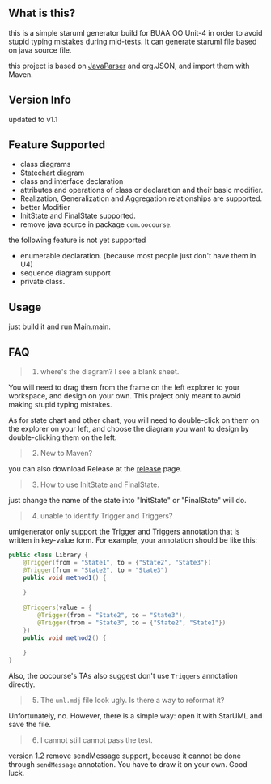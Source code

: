 ## What is this?

this is a simple staruml generator build for BUAA OO Unit-4 in order to avoid stupid 
typing mistakes during mid-tests. It can generate staruml file based on java source 
file.

this project is based on [JavaParser](https://github.com/javaparser/javaparser) and org.JSON, and import them with Maven.

## Version Info

updated to v1.1

## Feature Supported

- class diagrams
- Statechart diagram
- class and interface declaration
- attributes and operations of class or declaration and their basic modifier.
- Realization, Generalization and Aggregation relationships are supported.
- better Modifier
- InitState and FinalState supported. 
- remove java source in package `com.oocourse`.

the following feature is not yet supported
- enumerable declaration. (because most people just don't have them in U4)
- sequence diagram support
- private class.

## Usage

just build it and run Main.main.

## FAQ

> 1. where's the diagram? I see a blank sheet.

You will need to drag them from the frame on the left explorer to your workspace, 
and design on your own. This project only meant to avoid making stupid
typing mistakes. 

As for state chart and other chart, you will need to double-click on them on the
explorer on your left, and choose the diagram you want to design by double-clicking
them on the left.

> 2. New to Maven?

you can also download Release at the [release](https://github.com/Squirrel7ang/Simple-Staruml-Generater/releases) page. 

> 3. How to use InitState and FinalState. 

just change the name of the state into "InitState" or "FinalState" will do. 

> 4. unable to identify Trigger and Triggers?

umlgenerator only support the Trigger and Triggers annotation that is written in 
key-value form. For example, your annotation should be like this:

```java
public class Library {
    @Trigger(from = "State1", to = {"State2", "State3"})
    @Trigger(from = "State2", to = "State3")
    public void method1() {
        
    }
    
    @Triggers(value = {
        @Trigger(from = "State2", to = "State3"),
        @Trigger(from = "State3", to = {"State2", "State1"})
    })
    public void method2() {
        
    }
}
```

Also, the oocourse's TAs also suggest don't use `Triggers`
annotation directly.

> 5. The `uml.mdj` file look ugly. Is there a way to reformat it?

Unfortunately, no. However, there is a simple way: open it with StarUML and save the file.

> 6. I cannot still cannot pass the test.

version 1.2 remove sendMessage support, because it cannot be done through `sendMessage`
annotation. You have to draw it on your own. Good luck. 